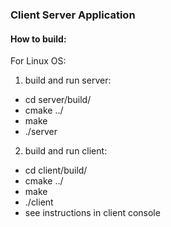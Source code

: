 ### Client Server Application
#### How to build:
For Linux OS: 
1) build and run server:
- cd server/build/
- cmake ../
- make
- ./server
2) build and run client:
- cd client/build/
- cmake ../
- make
- ./client
- see instructions in client console

